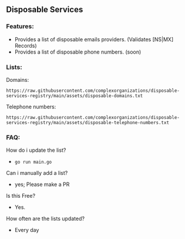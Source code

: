 ## Disposable Services

### Features:
- Provides a list of disposable emails providers. (Validates [NS|MX] Records)
- Provides a list of disposable phone numbers. (soon)

### Lists:
Domains:
```
https://raw.githubusercontent.com/complexorganizations/disposable-services-registry/main/assets/disposable-domains.txt
```
Telephone numbers:
```
https://raw.githubusercontent.com/complexorganizations/disposable-services-registry/main/assets/disposable-telephone-numbers.txt
```

### FAQ:
How do i update the list?
- `go run main.go`

Can i manually add a list?
- yes; Please make a PR

Is this Free?
- Yes.

How often are the lists updated?
- Every day
